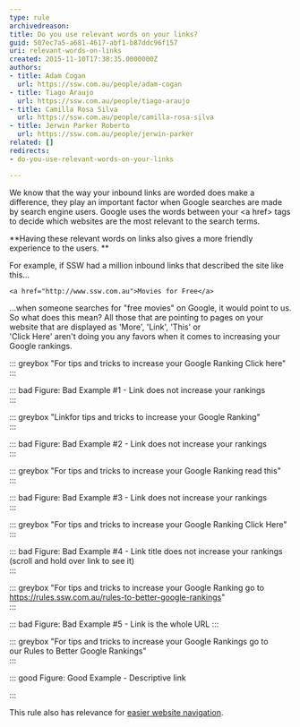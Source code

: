 ```yaml
---
type: rule
archivedreason: 
title: Do you use relevant words on your links?
guid: 507ec7a5-a681-4617-abf1-b87ddc96f157
uri: relevant-words-on-links
created: 2015-11-10T17:38:35.0000000Z
authors:
- title: Adam Cogan
  url: https://ssw.com.au/people/adam-cogan
- title: Tiago Araujo
  url: https://ssw.com.au/people/tiago-araujo
- title: Camilla Rosa Silva
  url: https://ssw.com.au/people/camilla-rosa-silva
- title: Jerwin Parker Roberto
  url: https://ssw.com.au/people/jerwin-parker
related: []
redirects:
- do-you-use-relevant-words-on-your-links

---
```


We know that the way your inbound links are worded does make a difference, they play an important factor when Google searches are made by search engine users. Google uses the words between your &lt;a href&gt; tags to decide which websites are the most relevant to the search terms.

**Having these relevant words on links also gives a more friendly experience to the users. **

<!--endintro-->
 For example, if SSW had a million inbound links that described the site like this...  


```
<a href="http://www.ssw.com.au">Movies for Free</a>
```


...when someone searches for "free movies" on Google, it would point to us.  
So what does this mean? All those that are pointing to pages on your website that are displayed as 'More', 'Link', 'This' or 'Click Here' aren't doing you any favors when it comes to increasing your Google rankings.



::: greybox
"For tips and tricks to increase your Google Ranking 
      Click here"
:::


::: bad
Figure: Bad Example #1 - Link does not increase your rankings  
:::


::: greybox
"Linkfor tips and tricks to increase your Google Ranking"  
:::


::: bad
Figure: Bad Example #2 - Link does not increase your rankings  
:::


::: greybox
"For tips and tricks to increase your Google Ranking 
      read this"  
:::


::: bad
Figure: Bad Example #3 - Link does not increase your rankings  
:::


::: greybox
"For tips and tricks to increase your Google Ranking Click Here"  
:::


::: bad
Figure: Bad Example #4 - 
      Link title does not increase your rankings (scroll and hold over link to see it)  
:::


::: greybox
"For tips and tricks to increase your Google Ranking go to https://rules.ssw.com.au/rules-to-better-google-rankings"  
:::


::: bad
Figure: Bad Example #5 - 
      Link is the whole URL
:::


::: greybox
"For tips and tricks to increase your Google Rankings go to our Rules to Better Google Rankings"  
:::


::: good
Figure: Good Example - Descriptive link

:::

This rule also has relevance for [easier website navigation](/rules-to-better-websites-navigation).
